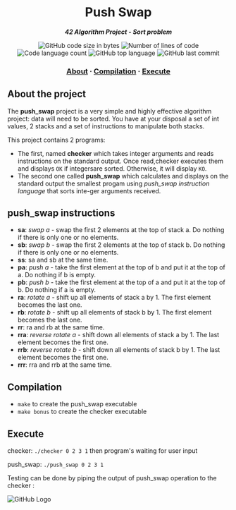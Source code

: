 <h1 align="center">
	Push Swap
</h1>

<p align="center">
	<b><i>42 Algorithm Project - Sort problem</i></b><br>
</p>

<p align="center">
	<img alt="GitHub code size in bytes" src="https://img.shields.io/github/languages/code-size/bperraud/push_swap?color=lightblue" />
	<img alt="Number of lines of code" src="https://img.shields.io/tokei/lines/github/bperraud/push_swap?color=critical" />
	<img alt="Code language count" src="https://img.shields.io/github/languages/count/bperraud/push_swap?color=yellow" />
	<img alt="GitHub top language" src="https://img.shields.io/github/languages/top/bperraud/push_swap?color=blue" />
	<img alt="GitHub last commit" src="https://img.shields.io/github/last-commit/bperraud/push_swap?color=green" />
</p>

<h3 align="center">
	<a href="#about-the-project">About</a>
	<span> · </span>
	<a href="#compilation">Compilation</a>
	<span> · </span>
	<a href="#execute">Execute</a>
</h3>

## About the project

The **push_swap** project is a very simple and highly effective algorithm project: data will need to be sorted. You have at your disposal a set of int values, 2 stacks and a set of instructions to manipulate both stacks.

This project contains 2 programs:
- The first, named **checker** which takes integer arguments and reads instructions on the standard output. Once read,checker executes them and displays `OK` if integersare sorted. Otherwise, it will display `KO`.
- The second one called **push_swap** which calculates and displays on the standard output the smallest progam using *push_swap instruction language* that sorts inte-ger arguments received.

## push_swap instructions

- **sa**: *swap a* - swap the first 2 elements at the top of stack a. Do nothing if there is only one or no elements.
- **sb**: *swap b* - swap the first 2 elements at the top of stack b. Do nothing if there is only one or no elements.
- **ss**: sa and sb at the same time.
- **pa**: *push a* - take the first element at the top of b and put it at the top of a. Do nothing if b is empty.
- **pb**: *push b* - take the first element at the top of a and put it at the top of b. Do nothing if a is empty.
- **ra**: *rotate a* - shift up all elements of stack a by 1. The first element becomes the last one.
- **rb**: *rotate b* - shift up all elements of stack b by 1. The first element becomes the last one.
- **rr**: ra and rb at the same time.
- **rra**: *reverse rotate a* - shift down all elements of stack a by 1. The last element becomes the first one.
- **rrb**: *reverse rotate b* - shift down all elements of stack b by 1. The last element becomes the first one.
- **rrr**: rra and rrb at the same time.

## Compilation

- `make` to create the push_swap executable
- `make bonus` to create the checker executable

## Execute

checker: `./checker 0 2 3 1` then program's waiting for user input

push_swap: `./push_swap 0 2 3 1`

Testing can be done by piping the output of push_swap operation to the checker :

![GitHub Logo](https://github.com/bperraud/push_swap/testing.png)


